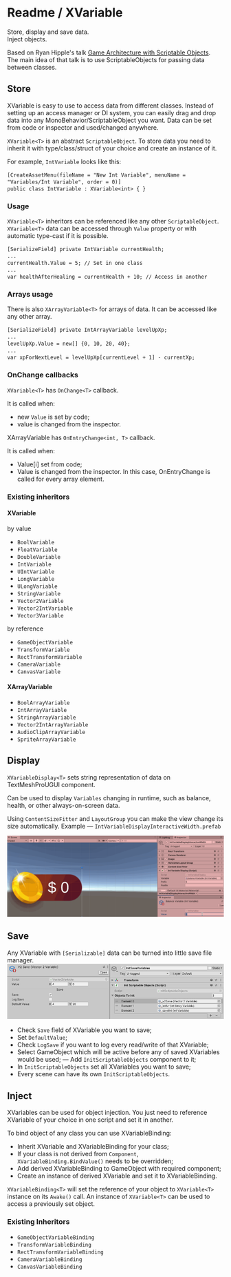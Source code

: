 ﻿# Readme / XVariable
Store, display and save data.  
Inject objects. 

Based on Ryan Hipple\'s talk [Game Architecture with Scriptable Objects](https://www.youtube.com/watch?v=raQ3iHhE_Kk).  
The main idea of that talk is to use ScriptableObjects for passing data between classes.

## Store

XVariable is easy to use to access data from different classes. Instead of setting up an access manager or DI system, you can easily drag and drop data into any MonoBehavior/ScriptableObject you want. Data can be set from code or inspector and used/changed anywhere.

`XVariable<T>` is an abstract `ScriptableObject`. To store data you need to inherit it with type/class/struct of your choice and create an instance of it.

For example, `IntVariable` looks like this:
```
[CreateAssetMenu(fileName = "New Int Variable", menuName = "Variables/Int Variable", order = 0)]
public class IntVariable : XVariable<int> { }
``` 

### Usage

`XVariable<T>` inheritors can be referenced like any other `ScriptableObject`. `XVariable<T>` data can be accessed through `Value` property or with automatic type-cast if it is possible.
```
[SerializeField] private IntVariable currentHealth;
...
currentHealth.Value = 5; // Set in one class
...
var healthAfterHealing = currentHealth + 10; // Access in another
```  

### Arrays usage

There is also `XArrayVariable<T>` for arrays of data. It can be accessed like any other array.

```
[SerializeField] private IntArrayVariable levelUpXp;
...
levelUpXp.Value = new[] {0, 10, 20, 40};
...
var xpForNextLevel = levelUpXp[currentLevel + 1] - currentXp;
```

### OnChange callbacks

`XVariable<T>` has `OnChange<T>` callback. 
   
It is called when: 
- new `Value` is set by code; 
- value is changed from the inspector.

XArrayVariable<T> has `OnEntryChange<int, T>` callback.
   
It is called when: 
- Value[i] set from code; 
- Value is changed from the inspector. In this case, OnEntryChange is called for every array element.  

### Existing inheritors  

#### XVariable<T>
by value
- `BoolVariable`
- `FloatVariable`
- `DoubleVariable`
- `IntVariable`
- `UIntVariable`
- `LongVariable`
- `ULongVariable`
- `StringVariable`
- `Vector2Variable`
- `Vector2IntVariable`
- `Vector3Variable`

by reference
- `GameObjectVariable`
- `TransformVariable`
- `RectTransformVariable`
- `CameraVariable`
- `CanvasVariable`

#### XArrayVariable<T>
- `BoolArrayVariable`
- `IntArrayVariable`
- `StringArrayVariable`
- `Vector2IntArrayVariable`
- `AudioClipArrayVariable`
- `SpriteArrayVariable`

## Display

`XVariableDisplay<T>` sets string representation of data on TextMeshProUGUI component.  

Can be used to display `Variables` changing in runtime, such as balance, health, or other always-on-screen data.

Using `ContentSizeFitter` and `LayoutGroup` you can make the view change its size automatically. Example — `IntVariableDisplayInteractiveWidth.prefab` 

![](https://github.com/kirillsmirnov1/unity-utils/raw/master/img/IntVariableDisplay.gif)

## Save

Any XVariable<T> with `[Serializable]` data can be turned into little save file manager.   
![](https://github.com/kirillsmirnov1/unity-utils/raw/master/img/XVariablesSave.PNG)

- Check `Save` field of XVariable you want to save;
- Set `DefaultValue`;
- Check `LogSave` if you want to log every read/write of that XVariable;
- Select GameObject which will be active before any of saved XVariables would be used;
— Add `InitScriptableObjects` component to it;
- In `InitScriptableObjects` set all XVariables you want to save;
- Every scene can have its own `InitScriptableObjects`.  

## Inject

XVariables can be used for object injection. You just need to reference XVariable of your choice in one script and set it in another.

To bind object of any class you can use XVariableBinding<T>:
- Inherit XVariable<T> and XVariableBinding<T> for your class;
- If your class is not derived from `Component`, `XVariableBinding.BindValue()` needs to be overridden;
- Add derived XVariableBinding<T> to GameObject with required component;
- Create an instance of derived XVariable<T> and set it to XVariableBinding<T>.

`XVariableBinding<T>` will set the reference of your object to `XVariable<T>` instance on its `Awake()` call. An instance of `XVariable<T>` can be used to access a previously set object.

### Existing Inheritors

- `GameObjectVariableBinding`
- `TransformVariableBinding`
- `RectTransformVariableBinding`
- `CameraVariableBinding`
- `CanvasVariableBinding`
